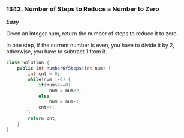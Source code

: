 ### 1342. Number of Steps to Reduce a Number to Zero

***Easy***

Given an integer num, return the number of steps to reduce it to zero.

In one step, if the current number is even, you have to divide it by 2, otherwise, you have to subtract 1 from it.

```Java
class Solution {
    public int numberOfSteps(int num) {
        int cnt = 0;
        while(num !=0) {
            if(num%2==0)
                num = num/2;
            else
                num = num-1;
            cnt++;
        }
        return cnt;
    }
}
```
